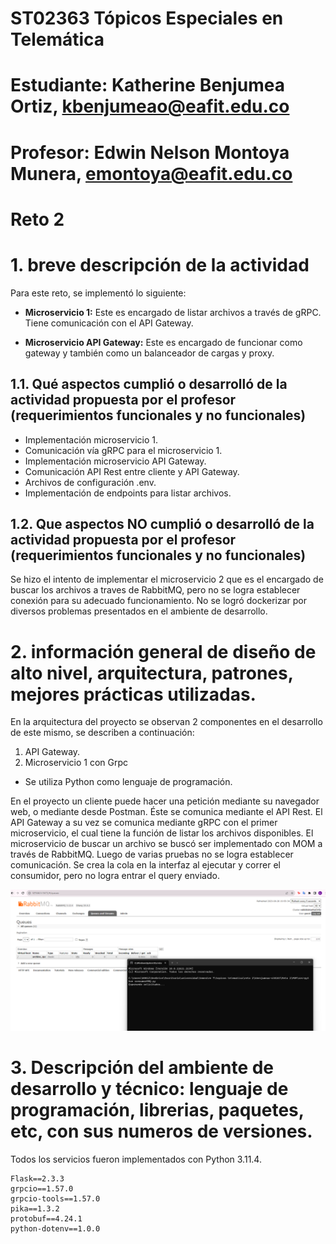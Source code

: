 # ST02363 Tópicos Especiales en Telemática

# Estudiante: Katherine Benjumea Ortiz, kbenjumeao@eafit.edu.co

# Profesor: Edwin Nelson Montoya Munera, emontoya@eafit.edu.co

# Reto 2


# 1. breve descripción de la actividad
Para este reto, se implementó lo siguiente:

- **Microservicio 1:** Este es encargado de listar archivos a través de gRPC. Tiene comunicación con el API Gateway.

- **Microservicio API Gateway:** Este es encargado de funcionar como gateway y también como un balanceador de cargas y proxy.

## 1.1. Qué aspectos cumplió o desarrolló de la actividad propuesta por el profesor (requerimientos funcionales y no funcionales)

- Implementación microservicio 1.
- Comunicación vía gRPC para el microservicio 1.
- Implementación microservicio API Gateway.
- Comunicación API Rest entre cliente y API Gateway.
- Archivos de configuración .env.
- Implementación de endpoints para listar archivos.

## 1.2. Que aspectos NO cumplió o desarrolló de la actividad propuesta por el profesor (requerimientos funcionales y no funcionales)

Se hizo el intento de implementar el microservicio 2 que es el encargado de buscar los archivos a traves de RabbitMQ, pero no se logra establecer conexión para su adecuado funcionamiento. 
No se logró dockerizar por diversos problemas presentados en el ambiente de desarrollo.

# 2. información general de diseño de alto nivel, arquitectura, patrones, mejores prácticas utilizadas.

En la arquitectura del proyecto se observan 2 componentes en el desarrollo de este mismo, se describen a continuación:

1. API Gateway.
2. Microservicio 1 con Grpc

- Se utiliza Python como lenguaje de programación.

En el proyecto un cliente puede hacer una petición mediante su navegador web, o mediante desde Postman. Éste se comunica mediante el API Rest. El API Gateway a su vez se comunica mediante gRPC con el primer microservicio, el cual tiene la función de listar los archivos disponibles. El microservicio de buscar un archivo se buscó ser implementado con MOM a través de RabbitMQ. Luego de varias pruebas no se logra establecer comunicación. Se crea la cola en la interfaz al ejecutar y correr el consumidor, pero no logra entrar el query enviado. 

![](./imagenes/rabbit.jpg)

# 3. Descripción del ambiente de desarrollo y técnico: lenguaje de programación, librerias, paquetes, etc, con sus numeros de versiones.

Todos los servicios fueron implementados con Python 3.11.4.

    Flask==2.3.3
    grpcio==1.57.0
    grpcio-tools==1.57.0
    pika==1.3.2
    protobuf==4.24.1
    python-dotenv==1.0.0


